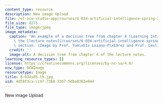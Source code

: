 ```yaml
---
content_type: resource
description: New image Upload
file: /ol-ocw-studio-app/courses/6-034-artificial-intelligence-spring-2005/4d59f3cacc97736833675dba0262e944_6-034s05-th.jpg
file_size: 8275
file_type: image/jpeg
image_metadata:
  caption: "An example of a decision tree from chapter 4 (Learning Introduction) of\
    \ the [lecture notes](/courses/6-034-artificial-intelligence-spring-2005/pages/lecture-notes)\
    \ section. (Image by Prof. Tom\xE1s Lozano-P\xE9rez and Prof. Leslie Kaelbling.)"
  credit: ''
  image-alt: A decision tree from chapter 4 of the lecture notes.
learning_resource_types: []
license: https://creativecommons.org/licenses/by-nc-sa/4.0/
ocw_type: OCWImage
resourcetype: Image
title: 6-034s05-th.jpg
uid: 4d59f3ca-cc97-7368-3367-5dba0262e944
---
```

New image Upload